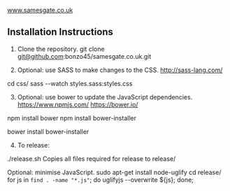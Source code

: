 www.samesgate.co.uk

Installation Instructions
-------------------------

1) Clone the repository.
git clone git@github.com:bonzo45/samesgate.co.uk.git

2) Optional: use SASS to make changes to the CSS.
http://sass-lang.com/

cd css/
sass --watch styles.sass:styles.css

3) Optional: use bower to update the JavaScript dependencies.
https://www.npmjs.com/
https://bower.io/

npm install bower
npm install bower-installer

bower install
bower-installer

4) To release:

./release.sh
Copies all files required for release to release/

Optional: minimise JavaScript.
sudo apt-get install node-uglify
cd release/
for js in `find . -name "*.js"`; do uglifyjs --overwrite ${js}; done;